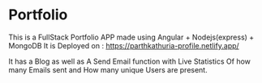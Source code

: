 # Portfolio
This is a FullStack Portfolio APP made using Angular + Nodejs(express) + MongoDB
It is Deployed on : https://parthkathuria-profile.netlify.app/

It has a Blog as well as A Send Email function with Live Statistics Of how many Emails sent and How many unique Users are present.
